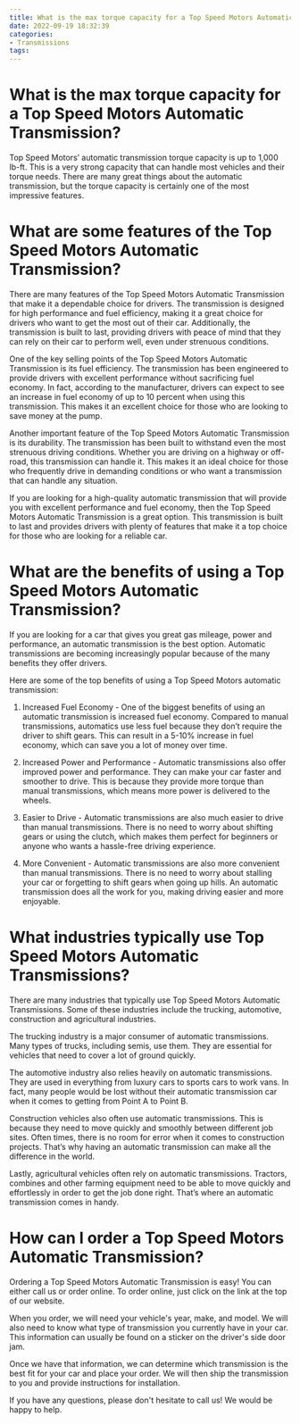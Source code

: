 ```yaml
---
title: What is the max torque capacity for a Top Speed Motors Automatic Transmission
date: 2022-09-19 18:32:39
categories:
- Transmissions
tags:
---
```



#  What is the max torque capacity for a Top Speed Motors Automatic Transmission?

Top Speed Motors’ automatic transmission torque capacity is up to 1,000 lb-ft. This is a very strong capacity that can handle most vehicles and their torque needs. There are many great things about the automatic transmission, but the torque capacity is certainly one of the most impressive features.

#  What are some features of the Top Speed Motors Automatic Transmission?

There are many features of the Top Speed Motors Automatic Transmission that make it a dependable choice for drivers. The transmission is designed for high performance and fuel efficiency, making it a great choice for drivers who want to get the most out of their car. Additionally, the transmission is built to last, providing drivers with peace of mind that they can rely on their car to perform well, even under strenuous conditions.

One of the key selling points of the Top Speed Motors Automatic Transmission is its fuel efficiency. The transmission has been engineered to provide drivers with excellent performance without sacrificing fuel economy. In fact, according to the manufacturer, drivers can expect to see an increase in fuel economy of up to 10 percent when using this transmission. This makes it an excellent choice for those who are looking to save money at the pump.

Another important feature of the Top Speed Motors Automatic Transmission is its durability. The transmission has been built to withstand even the most strenuous driving conditions. Whether you are driving on a highway or off-road, this transmission can handle it. This makes it an ideal choice for those who frequently drive in demanding conditions or who want a transmission that can handle any situation.

If you are looking for a high-quality automatic transmission that will provide you with excellent performance and fuel economy, then the Top Speed Motors Automatic Transmission is a great option. This transmission is built to last and provides drivers with plenty of features that make it a top choice for those who are looking for a reliable car.

#  What are the benefits of using a Top Speed Motors Automatic Transmission?

If you are looking for a car that gives you great gas mileage, power and performance, an automatic transmission is the best option. Automatic transmissions are becoming increasingly popular because of the many benefits they offer drivers.

Here are some of the top benefits of using a Top Speed Motors automatic transmission:

1) Increased Fuel Economy - One of the biggest benefits of using an automatic transmission is increased fuel economy. Compared to manual transmissions, automatics use less fuel because they don’t require the driver to shift gears. This can result in a 5-10% increase in fuel economy, which can save you a lot of money over time.

2) Increased Power and Performance - Automatic transmissions also offer improved power and performance. They can make your car faster and smoother to drive. This is because they provide more torque than manual transmissions, which means more power is delivered to the wheels.

3) Easier to Drive - Automatic transmissions are also much easier to drive than manual transmissions. There is no need to worry about shifting gears or using the clutch, which makes them perfect for beginners or anyone who wants a hassle-free driving experience.

4) More Convenient - Automatic transmissions are also more convenient than manual transmissions. There is no need to worry about stalling your car or forgetting to shift gears when going up hills. An automatic transmission does all the work for you, making driving easier and more enjoyable.

#  What industries typically use Top Speed Motors Automatic Transmissions?

There are many industries that typically use Top Speed Motors Automatic Transmissions. Some of these industries include the trucking, automotive, construction and agricultural industries.

The trucking industry is a major consumer of automatic transmissions. Many types of trucks, including semis, use them. They are essential for vehicles that need to cover a lot of ground quickly.

The automotive industry also relies heavily on automatic transmissions. They are used in everything from luxury cars to sports cars to work vans. In fact, many people would be lost without their automatic transmission car when it comes to getting from Point A to Point B.

Construction vehicles also often use automatic transmissions. This is because they need to move quickly and smoothly between different job sites. Often times, there is no room for error when it comes to construction projects. That’s why having an automatic transmission can make all the difference in the world.

Lastly, agricultural vehicles often rely on automatic transmissions. Tractors, combines and other farming equipment need to be able to move quickly and effortlessly in order to get the job done right. That’s where an automatic transmission comes in handy.

#  How can I order a Top Speed Motors Automatic Transmission?

Ordering a Top Speed Motors Automatic Transmission is easy! You can either call us or order online. To order online, just click on the link at the top of our website.

When you order, we will need your vehicle's year, make, and model. We will also need to know what type of transmission you currently have in your car. This information can usually be found on a sticker on the driver's side door jam.

Once we have that information, we can determine which transmission is the best fit for your car and place your order. We will then ship the transmission to you and provide instructions for installation.

If you have any questions, please don't hesitate to call us! We would be happy to help.